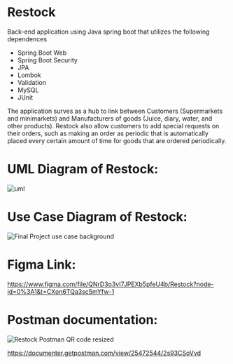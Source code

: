 # Restock

Back-end application using Java spring boot that utilizes the following dependences

* Spring Boot Web
* Spring Boot Security
* JPA
* Lombok
* Validation
* MySQL
* JUnit

The application surves as a hub to link between Customers (Supermarkets and minimarkets) and Manufacturers of goods (Juice, diary, water, and other products). Restock also allow customers to add special requests on their orders, such as making an order as periodic that is automatically placed every certain amount of time for goods that are ordered periodically.


# UML Diagram of Restock:

![uml](https://user-images.githubusercontent.com/104116529/222146333-3d1631b7-a386-410c-87f1-7914558e4493.png)





# Use Case Diagram of Restock:

![Final Project use case background](https://user-images.githubusercontent.com/17689067/222170427-fc12f1a4-d051-4b3a-91b8-f156728a06f0.png)




# Figma Link: 

https://www.figma.com/file/QNrD3o3vI7JPEXb5pfeU4b/Restock?node-id=0%3A1&t=CXon6TQa3sc5mYfw-1




# Postman documentation: 

![Restock Postman QR code resized](https://user-images.githubusercontent.com/17689067/222175880-d7558970-693b-4e9a-b7e3-c07a2d58fffa.png)


https://documenter.getpostman.com/view/25472544/2s93CSoVvd





